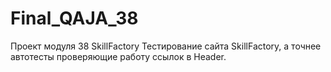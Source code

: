 # Final_QAJA_38
Проект модуля 38 SkillFactory
Тестирование сайта SkillFactory, а точнее автотесты проверяющие работу ссылок в Header.
